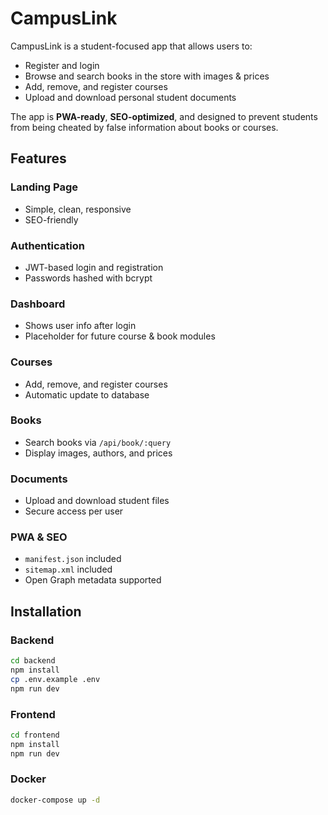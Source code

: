 # CampusLink

CampusLink is a student-focused app that allows users to:

- Register and login
- Browse and search books in the store with images & prices
- Add, remove, and register courses
- Upload and download personal student documents

The app is **PWA-ready**, **SEO-optimized**, and designed to prevent students from being cheated by false information about books or courses.

## Features

### Landing Page

- Simple, clean, responsive
- SEO-friendly

### Authentication

- JWT-based login and registration
- Passwords hashed with bcrypt

### Dashboard

- Shows user info after login
- Placeholder for future course & book modules

### Courses

- Add, remove, and register courses
- Automatic update to database

### Books

- Search books via `/api/book/:query`
- Display images, authors, and prices

### Documents

- Upload and download student files
- Secure access per user

### PWA & SEO

- `manifest.json` included
- `sitemap.xml` included
- Open Graph metadata supported

## Installation

### Backend

```bash
cd backend
npm install
cp .env.example .env
npm run dev
```

### Frontend

```bash
cd frontend
npm install
npm run dev
```

### Docker

```bash
docker-compose up -d
```
